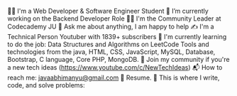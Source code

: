 👨‍🎓 I'm a Web Developer & Software Engineer Student
🔭 I’m currently working on the Backend Developer Role
👨‍🏫 I'm the Community Leader at Codecademy JU
💬 Ask me about anything, I am happy to help
✍ I'm a Technical Person Youtuber with 1839+ subscribers
🌱 I'm currently learning to do the job:
Data Structures and Algorithms on LeetCode
Tools and technologies from the  java, HTML, CSS, JavaScript, MySQL, Database, Bootstrap, C language, Core
PHP, MongoDB.
👯 Join my community if you're a new tech ideas (https://www.youtube.com/c/NewTechIdeas)
📬 How to reach me: javaabhimanyu@gmail.com
📝 Resume.
💪 This is where I write, code, and solve problems:
